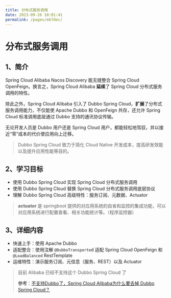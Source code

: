 ```yaml
---
title: 分布式服务调用
date: 2023-09-26 10:01:41
permalink: /pages/eb7dec/
---
```

# 分布式服务调用

## 1、简介

Spring Cloud Alibaba Nacos Discovery 能无缝整合 Spring Cloud OpenFeign。换言之，Spring Cloud Alibaba **延续**了 Spring Cloud 分布式服务调用的特性。

除此之外，Spring Cloud Alibaba 引入了 Dubbo Spring Cloud，**扩展**了分布式服务调用能力，不仅能使 Apache Dubbo 和 OpenFeign 共存，还允许 Spring Cloud 标准调用底层通过 Dubbo 支持的通讯协议传输。

无论开发人员是 Dubbo 用户还是 Spring Cloud 用户，都能轻松地驾驭，并以接近“零”成本的代价使应用向上迁移。

> Dubbo Spring Cloud 致力于简化 Cloud Native 开发成本，提高研发效能以及提升应用性能等目的。

## 2、学习目标

- 使用 Dubbo Spring Cloud 实现 Spring Cloud 分布式服务调用
- 使用 Dubbo Spring Cloud 替换 Spring Cloud 分布式服务调用底层协议
- 理解 Dubbo Spring Cloud 高级特性：服务订阅、元数据、Actuator

> **actuator** 是 springboot 提供的对应用系统的自省和监控的集成功能，可以对应用系统进行配置查看、相关功能统计等。（程序监控器）

## 3、详细内容

- 快速上手：使用 Apache Dubbo
- 适配整合：使用注解 `@DubboTransporte`d 适配 Spring Cloud OpenFeign 和 `@LoadBalanced` RestTemplate
- 运维特性：演示服务订阅、元信息（服务、REST）以及 Actuator



> 目前 Alibaba 已经不支持这个 Dubbo Spring Cloud 了
>
> **参考**：[不支持Dubbo了，Spring Cloud Alibaba为什么要去掉 Dubbo Spring Cloud？](https://cloud.tencent.com/developer/article/2120216)

